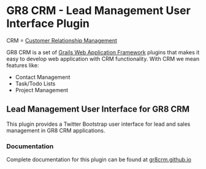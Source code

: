 # GR8 CRM - Lead Management User Interface Plugin

CRM = [Customer Relationship Management](http://en.wikipedia.org/wiki/Customer_relationship_management)

GR8 CRM is a set of [Grails Web Application Framework](http://www.grails.org/)
plugins that makes it easy to develop web application with CRM functionality.
With CRM we mean features like:

- Contact Management
- Task/Todo Lists
- Project Management


## Lead Management User Interface for GR8 CRM
This plugin provides a Twitter Bootstrap user interface for lead and sales management in GR8 CRM applications.

### Documentation

Complete documentation for this plugin can be found at [gr8crm.github.io](http://gr8crm.github.io/plugins/crm-sales-ui/)
